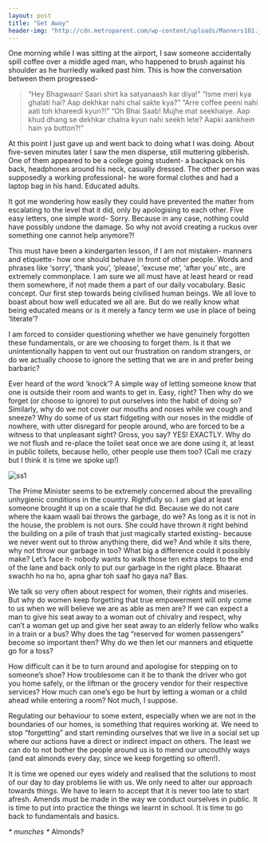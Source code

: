 ```yaml
---
layout: post
title: "Get Away"
header-img: "http://cdn.metroparent.com/wp-content/uploads/Manners101.jpg"
---
```


One morning while I was sitting at the airport, I saw someone accidentally spill coffee over a middle aged man, who happened to brush against his shoulder as he hurriedly walked past him. This is how the conversation between them progressed-

>“Hey Bhagwaan! Saari shirt ka satyanaash kar diya!”
“Isme meri kya ghalati hai? Aap dekhkar nahi chal sakte kya?”
“Arre coffee peeni nahi aati toh khareedi kyun?!”
“Oh Bhai Saab! Mujhe mat seekhaiye. Aap khud dhang se dekhkar chalna kyun nahi seekh lete? Aapki aankhein hain ya button?!”

At this point I just gave up and went back to doing what I was doing. About five-seven minutes later I saw the men disperse, still muttering gibberish. One of them appeared to be a college going student- a backpack on his back, headphones around his neck, casually dressed. The other person was supposedly a working professional- he wore formal clothes and had a laptop bag in his hand. Educated adults.

It got me wondering how easily they could have prevented the matter from escalating to the level that it did, only by apologising to each other. Five easy letters, one simple word- Sorry. Because in any case, nothing could have possibly undone the damage. So why not avoid creating a ruckus over something one cannot help anymore?!

This must have been a kindergarten lesson, if I am not mistaken- manners and etiquette- how one should behave in front of other people. Words and phrases like ‘sorry’, ‘thank you’, ‘please’, ‘excuse me’, ‘after you’ etc., are extremely commonplace. I am sure we all must have at least heard or read them somewhere, if not made them a part of our daily vocabulary. Basic concept. Our first step towards being civilised human beings. We all love to boast about how well educated we all are. But do we really know what being educated means or is it merely a fancy term we use in place of being ‘literate’?

I am forced to consider questioning whether we have genuinely forgotten these fundamentals, or are we choosing to forget them. Is it that we unintentionally happen to vent out our frustration on random strangers, or do we actually choose to ignore the setting that we are in and prefer being barbaric?

Ever heard of the word ‘knock’? A simple way of letting someone know that one is outside their room and wants to get in. Easy, right? Then why do we forget (or choose to ignore) to put ourselves into the habit of doing so? Similarly, why do we not cover our mouths and noses while we cough and sneeze? Why do some of us start fidgeting with our noses in the middle of nowhere, with utter disregard for people around, who are forced to be a witness to that unpleasant sight? Gross, you say? YES! EXACTLY. Why do we not flush and re-place the toilet seat once we are done using it, at least in public toilets, because hello, other people use them too? (Call me crazy but I think it is time we spoke up!)

![ss1](http://www.childfun.com/wp-content/uploads/2008/10/Manners-300x300.jpg)

The Prime Minister seems to be extremely concerned about the prevailing unhygienic conditions in the country. Rightfully so. I am glad at least someone brought it up on a scale that he did. Because we do not care where the kaam waali bai throws the garbage, do we? As long as it is not in the house, the problem is not ours. She could have thrown it right behind the building on a pile of trash that just magically started existing- because we never went out to throw anything there, did we? And while it sits there, why not throw our garbage in too? What big a difference could it possibly make? Let’s face it- nobody wants to walk those ten extra steps to the end of the lane and back only to put our garbage in the right place. Bhaarat swachh ho na ho, apna ghar toh saaf ho gaya na? Bas. 

We talk so very often about respect for women, their rights and miseries. But why do women keep forgetting that true empowerment will only come to us when we will believe we are as able as men are? If we can expect a man to give his seat away to a woman out of chivalry and respect, why can’t a woman get up and give her seat away to an elderly fellow who walks in a train or a bus? Why does the tag “reserved for women passengers” become so important then? Why do we then let our manners and etiquette go for a toss?

How difficult can it be to turn around and apologise for stepping on to someone’s shoe? How troublesome can it be to thank the driver who got you home safely, or the liftman or the grocery vendor for their respective services? How much can one’s ego be hurt by letting a woman or a child ahead while entering a room? Not much, I suppose.

Regulating our behaviour to some extent, especially when we are not in the boundaries of our homes, is something that requires working at. We need to stop “forgetting” and start reminding ourselves that we live in a social set up where our actions have a direct or indirect impact on others. The least we can do to not bother the people around us is to mend our uncouthly ways (and eat almonds every day, since we keep forgetting so often!).

It is time we opened our eyes widely and realised that the solutions to most of our day to day problems lie with us. We only need to alter our approach towards things. We have to learn to accept that it is never too late to start afresh. Amends must be made in the way we conduct ourselves in public. It is time to put into practice the things we learnt in school. It is time to go back to fundamentals and basics.

_* munches *_ 
Almonds?


